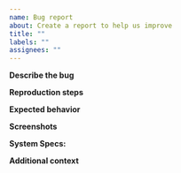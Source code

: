 ```yaml
---
name: Bug report
about: Create a report to help us improve
title: ""
labels: ""
assignees: ""
---
```


**Describe the bug**

[//]: # (A clear and concise description of what the bug is.)

**Reproduction steps**

[//]: # (1. Go to '...')

[//]: # (2. Click on '....')

[//]: # (3. Scroll down to '....')

[//]: # (4. See error)

**Expected behavior**

[//]: # (A clear and concise description of what you expected to happen.)

**Screenshots**

[//]: # (If applicable, add screenshots to help explain your problem.)

**System Specs:**

[//]: # (- OS:)

[//]: # (- Package Version &#40;or commit hash&#41;:)

**Additional context**

[//]: # (Add any other context about the problem here.)
